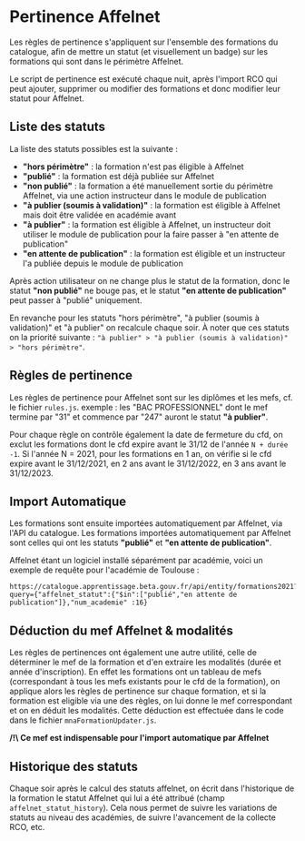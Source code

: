 # Pertinence Affelnet

Les règles de pertinence s'appliquent sur l'ensemble des formations du catalogue, afin de mettre un statut (et visuellement un badge) sur les formations qui sont dans le périmètre Affelnet.

Le script de pertinence est exécuté chaque nuit, après l'import RCO qui peut ajouter, supprimer ou modifier des formations et donc modifier leur statut pour Affelnet.

## Liste des statuts

La liste des statuts possibles est la suivante :

- **"hors périmètre"** : la formation n'est pas éligible à Affelnet
- **"publié"** : la formation est déjà publiée sur Affelnet
- **"non publié"** : la formation a été manuellement sortie du périmètre Affelnet, via une action instructeur dans le module de publication
- **"à publier (soumis à validation)"** : la formation est éligible à Affelnet mais doit être validée en académie avant
- **"à publier"** : la formation est éligible à Affelnet, un instructeur doit utiliser le module de publication pour la faire passer à "en attente de publication"
- **"en attente de publication"** : la formation est éligible et un instructeur l'a publiée depuis le module de publication

Après action utilisateur on ne change plus le statut de la formation, donc le statut **"non publié"** ne bouge pas, et le statut **"en attente de publication"** peut passer à "publié" uniquement.

En revanche pour les statuts "hors périmètre", "à publier (soumis à validation)" et "à publier" on recalcule chaque soir. À noter que ces statuts on la priorité suivante : `"à publier" > "à publier (soumis à validation)" > "hors périmètre"`. 

## Règles de pertinence

Les règles de pertinence pour Affelnet sont sur les diplômes et les mefs, cf. le fichier `rules.js`.
exemple : les "BAC PROFESSIONNEL" dont le mef termine par "31" et commence par "247" auront le statut **"à publier"**.

Pour chaque règle on contrôle également la date de fermeture du cfd, on exclut les formations dont le cfd expire avant le 31/12 de l'année `N + durée -1`.
Si l'année N = 2021, pour les formations en 1 an, on vérifie si le cfd expire avant le 31/12/2021, en 2 ans avant le 31/12/2022, en 3 ans avant le 31/12/2023.

## Import Automatique

Les formations sont ensuite importées automatiquement par Affelnet, via l'API du catalogue. Les formations importées automatiquement par Affelnet sont celles qui ont les statuts **"publié"** et **"en attente de publication"**.

Affelnet étant un logiciel installé séparément par académie, voici un exemple de requête pour l'académie de Toulouse :

```
https://catalogue.apprentissage.beta.gouv.fr/api/entity/formations2021?query={"affelnet_statut":{"$in":["publié","en attente de publication"]},"num_academie" :16}
```

## Déduction du mef Affelnet & modalités
Les règles de pertinences ont également une autre utilité, celle de déterminer le mef de la formation et d'en extraire les modalités (durée et année d'inscription).
En effet les formations ont un tableau de mefs (correspondant à tous les mefs existants pour le cfd de la formation), on applique alors les règles de pertinence sur chaque formation, et si la formation est eligible via une des règles, on lui donne le mef correspondant et on en déduit les modalités.
Cette déduction est effectuée dans le code dans le fichier `mnaFormationUpdater.js`. 

**/!\ Ce mef est indispensable pour l'import automatique par Affelnet**

## Historique des statuts
Chaque soir après le calcul des statuts affelnet, on écrit dans l'historique de la formation le statut Affelnet qui lui a été attribué (champ `affelnet_statut_history`).
Cela nous permet de suivre les variations de statuts au niveau des académies, de suivre l'avancement de la collecte RCO, etc.